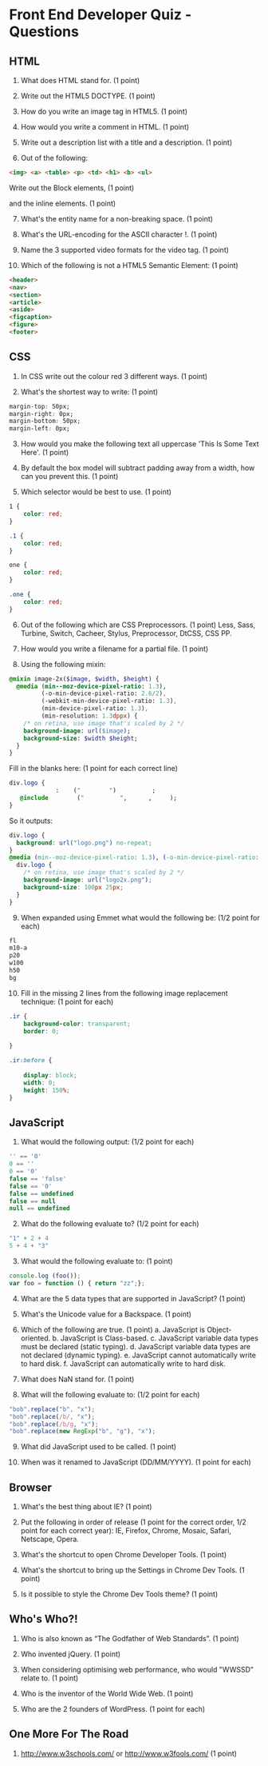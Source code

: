 # Front End Developer Quiz - Questions


## HTML

1. What does HTML stand for. (1 point)

2. Write out the HTML5 DOCTYPE. (1 point)

3. How do you write an image tag in HTML5. (1 point)

4. How would you write a comment in HTML. (1 point)

5. Write out a description list with a title and a description. (1 point)

6. Out of the following:

```html
<img> <a> <table> <p> <td> <h1> <b> <ul>
```


Write out the Block elements, (1 point)

and the inline elements. (1 point)


7. What's the entity name for a non-breaking space. (1 point)

8. What's the URL-encoding for the ASCII character !. (1 point)

9. Name the 3 supported video formats for the video tag. (1 point)

10. Which of the following is not a HTML5 Semantic Element: (1 point)

```html
<header>
<nav>
<section>
<article>
<aside>
<figcaption>
<figure>
<footer>
```


## CSS

1. In CSS write out the colour red 3 different ways. (1 point)

2. What's the shortest way to write: (1 point)

```css
margin-top: 50px;
margin-right: 0px;
margin-bottom: 50px;
margin-left: 0px;
```


3. How would you make the following text all uppercase 'This Is Some Text Here'. (1 point)

4. By default the box model will subtract padding away from a width, how can you prevent this. (1 point)

5. Which selector would be best to use. (1 point)

```css
1 {
	color: red;
}

.1 {
	color: red;
}

one {
	color: red;
}

.one {
	color: red;
}
```


6. Out of the following which are CSS Preprocessors. (1 point)
Less, Sass, Turbine, Switch, Cacheer, Stylus, Preprocessor, DtCSS, CSS PP.

7. How would you write a filename for a partial file. (1 point)

8. Using the following mixin:

```sass
@mixin image-2x($image, $width, $height) {
  @media (min--moz-device-pixel-ratio: 1.3),
         (-o-min-device-pixel-ratio: 2.6/2),
         (-webkit-min-device-pixel-ratio: 1.3),
         (min-device-pixel-ratio: 1.3),
         (min-resolution: 1.3dppx) {
    /* on retina, use image that's scaled by 2 */
    background-image: url($image);
    background-size: $width $height;
  }
}
```


Fill in the blanks here: (1 point for each correct line)

```sass
div.logo {
             :    ("        ")          ;
   @include        ("          ",      ,     );
}
```


So it outputs:

```css
div.logo {
  background: url("logo.png") no-repeat;
}
@media (min--moz-device-pixel-ratio: 1.3), (-o-min-device-pixel-ratio: 2.6 / 2), (-webkit-min-device-pixel-ratio: 1.3), (min-device-pixel-ratio: 1.3), (min-resolution: 1.3dppx) {
  div.logo {
    /* on retina, use image that's scaled by 2 */
    background-image: url("logo2x.png");
    background-size: 100px 25px;
  }
}
```


9. When expanded using Emmet what would the following be: (1/2 point for each)

```css
fl
m10-a
p20
w100
h50
bg
```


10. Fill in the missing 2 lines from the following image replacement technique: (1 point for each)

```css
.ir {
    background-color: transparent;
    border: 0;
    
}

.ir:before {
    
    display: block;
    width: 0;
    height: 150%;
}
```


## JavaScript

1. What would the following output: (1/2 point for each)

```javascript
'' == '0'
0 == ''
0 == '0'
false == 'false'
false == '0'
false == undefined
false == null
null == undefined
```


2.  What do the following evaluate to? (1/2 point for each)

```javascript
"1" + 2 + 4
5 + 4 + "3"
```


3. What would the following evaluate to: (1 point)

```javascript
console.log (foo());
var foo = function () { return "zz";};
```


4. What are the 5 data types that are supported in JavaScript? (1 point)

5. What's the Unicode value for a Backspace. (1 point)

6. Which of the following are true. (1 point)
a. JavaScript is Object-oriented.
b. JavaScript is Class-based.
c. JavaScript variable data types must be declared (static typing).
d. JavaScript variable data types are not declared (dynamic typing).
e. JavaScript cannot automatically write to hard disk.
f. JavaScript can automatically write to hard disk.

7. What does NaN stand for. (1 point)

8. What will the following evaluate to: (1/2 point for each)

```javascript
"bob".replace("b", "x");
"bob".replace(/b/, "x");
"bob".replace(/b/g, "x");
"bob".replace(new RegExp("b", "g"), "x");
```


9. What did JavaScript used to be called. (1 point)

10. When was it renamed to JavaScript (DD/MM/YYYY). (1 point for each)


## Browser

1. What's the best thing about IE? (1 point)

2. Put the following in order of release (1 point for the correct order, 1/2 point for each correct year):
IE, Firefox, Chrome, Mosaic, Safari, Netscape, Opera.

3. What's the shortcut to open Chrome Developer Tools. (1 point)

4. What's the shortcut to bring up the Settings in Chrome Dev Tools. (1 point)

5. Is it possible to style the Chrome Dev Tools theme? (1 point)


## Who's Who?!

1. Who is also known as “The Godfather of Web Standards”. (1 point)

2. Who invented jQuery. (1 point)

3. When considering optimising web performance, who would "WWSSD" relate to. (1 point)

4. Who is the inventor of the World Wide Web. (1 point)

5. Who are the 2 founders of WordPress. (1 point for each)


## One More For The Road

1. <http://www.w3schools.com/> or <http://www.w3fools.com/> (1 point)
